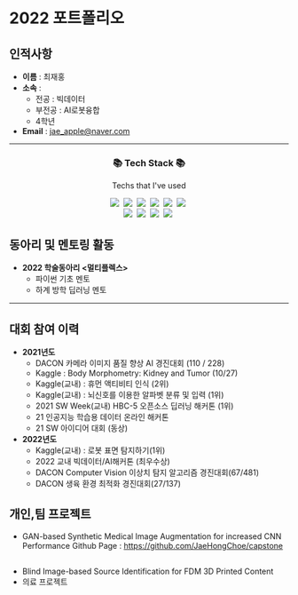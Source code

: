 # 2022 포트폴리오

## 인적사항
- **이름** : 최재홍 <br>
- **소속** : <br>
  - 전공 : 빅데이터 <br>
  - 부전공 : AI로봇융합 <br>
  - 4학년
- **Email** : jae_apple@naver.com
---
<h3 align="center">📚 Tech Stack 📚</h3>
<p align="center">Techs that I've used</p>

<p align = "center">
  <img src="https://img.shields.io/badge/C++-00599C?style=flat-square&logo=C%2B%2B&logoColor=white"/></a>&nbsp 
  <img src="https://img.shields.io/badge/C-A8B9CC?style=flat-square&logo=C&logoColor=white"/></a>&nbsp 
  <img src="https://img.shields.io/badge/Python-F6C915?style=flat-square&logo=Python&logoColor=white"/></a>&nbsp 
  <img src="https://img.shields.io/badge/Java-006D5C?style=flat-square&logo=Java&logoColor=white"/></a>&nbsp 
  <img src="https://img.shields.io/badge/JavaScript-F7DF1E?style=flat-square&logo=javascript&logoColor=white"/></a>&nbsp 
  <img src="https://img.shields.io/badge/MySQL-4479A1?style=flat-square&logo=MySQL&logoColor=white"/></a>&nbsp  
 
<br>
  <img src="https://img.shields.io/badge/TensorFlow-FF6F00?style=flat-square&logo=tensorflow&logoColor=black"/></a>&nbsp  
  <img src="https://img.shields.io/badge/PyTorch-EE4C2C?style=flat-square&logo=pytorch&logoColor=white"/></a>&nbsp 
  <img src="https://img.shields.io/badge/Keras-D00000?style=flat-square&logo=keras&logoColor=white"/></a>&nbsp 
    <img src="https://img.shields.io/badge/Scikit_learn-F7931E?style=flat-square&logo=scikit-learn&logoColor=white"/></a>&nbsp 

</p>


## 동아리 및 멘토링 활동
- **2022 학술동아리 <멀티플렉스>**
  - 파이썬 기초 멘토
  - 하계 방학 딥러닝 멘토
---

## 대회 참여 이력
- **2021년도**
  - DACON 카메라 이미지 품질 향상 AI 경진대회 (110 / 228)
  - Kaggle : Body Morphometry: Kidney and Tumor (10/27)
  - Kaggle(교내) : 휴먼 액티비티 인식 (2위)
  - Kaggle(교내) : 뇌신호를 이용한 알파벳 분류 및 입력 (1위)
  - 2021 SW Week(교내) HBC-5 오픈소스 딥러닝 해커톤 (1위)
  - 21 인공지능 학습용 데이터 온라인 해커톤
  - 21 SW 아이디어 대회 (동상)
- **2022년도**
  - Kaggle(교내) : 로봇 표면 탐지하기(1위)
  - 2022 교내 빅데이터/AI해커톤 (최우수상)
  - DACON Computer Vision 이상치 탐지 알고리즘 경진대회(67/481)
  - DACON 생육 환경 최적화 경진대회(27/137)

## 개인,팀 프로젝트
- GAN-based Synthetic Medical Image Augmentation for increased CNN Performance
  Github Page : https://github.com/JaeHongChoe/capstone
  
## 
- Blind Image-based Source Identification for FDM 3D Printed Content
- 의료 프로젝트
